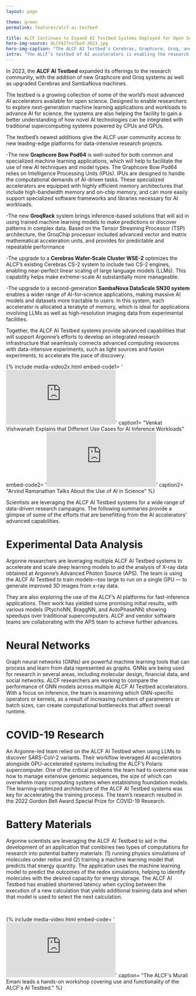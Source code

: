 ```yaml
---
layout: page

theme: green
permalink: features/alcf-ai-testbed

title: ALCF Continues to Expand AI Testbed Systems Deployed for Open Science
hero-img-source: ALCFAITestbed-2023.jpg
hero-img-caption: "The ALCF AI Testbed's Cerebras, Graphcore, Groq, and SambaNova systems are available to researchers across the world."
intro: "The ALCF’s testbed of AI accelerators is enabling the research community to advance the use of AI for data-intensive science."
---
```


In 2023, the <b>ALCF AI Testbed</b> expanded its offerings to the research community, with the addition of new Graphcore and Groq systems as well as upgraded Cerebras and SambaNova machines. 

The testbed is a growing collection of some of the world’s most advanced AI accelerators available for open science. Designed to enable researchers to explore next-generation machine learning applications and workloads to advance AI for science, the systems are also helping the facility to gain a better understanding of how novel AI technologies can be integrated with traditional supercomputing systems powered by CPUs and GPUs.

The testbed’s newest additions give the ALCF user community access to new leading-edge platforms for data-intensive research projects.

-The new <b>Graphcore Bow Pod64</b> is well-suited for both common and specialized machine learning applications, which will help to facilitate the use of new AI techniques and model types. The Graphcore Bow Pod64 relies on Intelligence Processing Units (IPUs). IPUs are designed to handle the computational demands of AI-driven tasks. These specialized accelerators are equipped with highly efficient memory architectures that include high-bandwidth memory and on-chip memory, and can more easily support specialized software frameworks and libraries necessary for AI workloads.

-The new <b>GroqRack</b> system brings inference-based solutions that will aid in using trained machine learning models to make predictions or discover patterns in complex data. Based on the Tensor Streaming Processor (TSP) architecture, the GroqChip processor included advanced vector and matrix mathematical acceleration units, and provides for predictable and repeatable performance

-The upgrade to a <b>Cerebras Wafer-Scale Cluster WSE-2</b> optimizes the ALCF’s existing Cerebras CS-2 system to include two CS-2 engines, enabling near-perfect linear scaling of large language models (LLMs). This capability helps make extreme-scale AI substantially more manageable.

-The upgrade to a second-generation <b>SambaNova DataScale SN30 system</b> enables a wider range of AI-for-science applications, making massive AI models and datasets more tractable to users. In this system, each accelerator is allocated a terabyte of memory, which is ideal for applications involving LLMs as well as high-resolution imaging data from experimental facilities.

Together, the ALCF AI Testbed systems provide advanced capabilities that will support Argonne’s efforts to develop an integrated research infrastructure that seamlessly connects advanced computing resources with data-intensive experiments, such as light sources and fusion experiments, to accelerate the pace of discovery.

{% include media-video2x.html
   embed-code1= '<iframe src="https://www.youtube.com/embed/XZ4pNVmQTb8" title="YouTube video player" frameborder="0" allow="accelerometer; autoplay; clipboard-write; encrypted-media; gyroscope; picture-in-picture; web-share" allowfullscreen></iframe>'
   caption1= "Venkat Vishwanath Explains that Different Use Cases for AI Inference Workloads"
   embed-code2= '<iframe src="https://www.youtube.com/watch?v=1Y6E3aCHhU8" title="YouTube video player" frameborder="0" allow="accelerometer; autoplay; clipboard-write; encrypted-media; gyroscope; picture-in-picture; web-share" allowfullscreen></iframe>'
   caption2= "Arvind Ramanathan Talks About the Use of AI in Science"
%}

Scientists are leveraging the ALCF AI Testbed systems for a wide range of data-driven research campaigns. The following summaries provide a glimpse of some of the efforts that are benefitting from the AI accelerators’ advanced capabilities.

# Experimental Data Analysis
Argonne researchers are leveraging multiple ALCF AI Testbed systems to accelerate and scale deep learning models to aid the analysis of X-ray data obtained at Argonne’s Advanced Photon Source (APS). The team is using the ALCF AI Testbed to train models—too large to run on a single GPU — to generate improved 3D images from x-ray data.

They are also exploring the use of the ALCF’s AI platforms for fast-inference applications. Their work has yielded some promising initial results, with various models (PtychoNN, BraggNN, and AutoPhaseNN) showing speedups over traditional supercomputers. ALCF and vendor software teams are collaborating with the APS team to achieve further advances.

# Neural Networks
Graph neural networks (GNNs) are powerful machine learning tools that can process and learn from data represented as graphs. GNNs are being used for research in several areas, including molecular design, financial data, and social networks. ALCF researchers are working to compare the performance of GNN models across multiple ALCF AI Testbed accelerators. With a focus on inference, the team is examining which GNN-specific operators or kernels, as a result of increasing numbers of parameters or batch sizes, can create computational bottlenecks that affect overall runtime.

# COVID-19 Research
An Argonne-led team relied on the ALCF AI Testbed when using LLMs to discover SARS-CoV-2 variants. Their workflow leveraged AI accelerators alongside GPU-accelerated systems including the ALCF’s Polaris supercomputer. One of the critical problems the team had to overcome was how to manage extensive genomic sequences, the size of which can overwhelm many computing systems when establishing foundation models. The learning-optimized architecture of the ALCF AI Testbed systems was key for accelerating the training process. The team’s research resulted in the 2022 Gordon Bell Award Special Prize for COVID-19 Research.


# Battery Materials
Argonne scientists are leveraging the ALCF AI Testbed to aid in the development of an application that combines two types of computations for research into potential battery materials: (1) running physics simulations of molecules under redox and (2) training a machine learning model that predicts that energy quantity. The application uses the machine learning model to predict the outcomes of the redox simulations, helping to identify molecules with the desired capacity for energy storage. The ALCF AI Testbed has enabled shortened latency when cycling between the execution of a new calculation that yields additional training data and when that model is used to select the next calculation.

<br>

{% include media-video.html
   embed-code= '<iframe src="https://www.youtube.com/embed/lLMyjZqci2o" title="YouTube video player" frameborder="0" allow="accelerometer; autoplay; clipboard-write; encrypted-media; gyroscope; picture-in-picture; web-share" allowfullscreen></iframe>'
   caption= "The ALCF's Murali Emani leads a hands-on workshop covering use and functionality of the ALCF's AI Testbed."
%}

